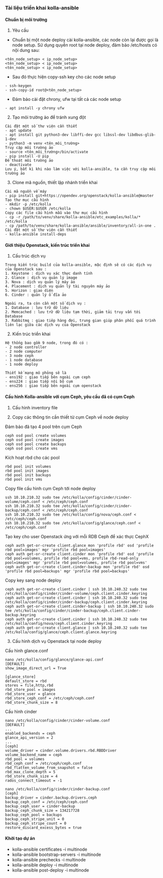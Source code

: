 ### Tài liệu triển khai kolla-ansible
#### Chuẩn bị môi trường
1. Yêu cầu
- Chuẩn bị một node deploy cài kolla-ansible, các node còn lại được gọi là node setup. Sử dụng quyền root tại node deploy, đảm bảo /etc/hosts có nội dung sau:
```
<tên_node_setup> < ip_node_setup>
<tên_node_setup> < ip_node_setup>
<tên_node_setup> < ip_node_setup>
```
- Sau đó thực hiện copy-ssh key cho các node setup
```
- ssh-keygen
- ssh-copy-id root@<tên_node_setup>
```
- Đảm bảo cài đặt chrony, ufw tại tất cả các node setup
```
- apt install -y chrony ufw
```
2. Tạo môi trường ảo để tránh xung đột
```
Cài đặt một số thư viện cần thiết
- apt update
- apt install git python3-dev libffi-dev gcc libssl-dev libdbus-glib-1-dev
- python3 -m venv <tên_môi_trường>
Truy cập môi trường ảo
- source <tên_môi_trường>/bin/activate
- pip install -U pip
Để thoát môi trường ảo
- deactivate
Lưu ý, bất kì khi nào làm việc với kolla-ansible, ta cần truy cập môi trường ảo
```
3. Clone mã nguồn, thiết lập nhánh triển khai
```
Cài mã nguồn về máy
- pip install git+https://opendev.org/openstack/kolla-ansible@master
Tạo thư mục cấu hình
- mkdir -p /etc/kolla
- chown $USER:$USER /etc/kolla
Copy các file cấu hình mẫu vào thư mục cấu hình
- cp -r /path/to/venv/share/kolla-ansible/etc_examples/kolla/* /etc/kolla
- cp /path/to/venv/share/kolla-ansible/ansible/inventory/all-in-one .
Cài đặt một số thư viện cần thiết
- kolla-ansible install-deps
```
#### Giới thiệu Openstack, kiến trúc triển khai
1. Cấu trúc dịch vụ
```
Trong kiến trúc build của kolla-ansible, mặc định sẽ có các dịch vụ của Openstack sau :
1. Keystone : dịch vụ xác thực danh tính
2. Glance : dịch vụ quản lý image
3. Nova : dịch vụ quản lý máy ảo
4. Placement : dịch vụ quản lý tài nguyên máy ảo
5. Horizon : giao diện
6. Cinder : quản lý ổ đĩa ảo

Ngoài ra, ta còn cần một số dịch vụ : 
1. Database : lưu trữ dữ liệu
2. Memcached : lưu trữ dữ liệu tạm thời, giảm tải truy vấn tới Database
3. Rabbitmq : giao tiêp hàng đợi, trung gian giúp phân phối quá trình liên lạc giữa các dịch vụ của Openstack
```

2. Kiến trúc triển khai
```
Hệ thống bao gồm 9 node, trong đó có :
- 2 node controller
- 2 node computer
- 3 node ceph
- 1 node database
- 1 node deploy

Thiết kế mạng mô phỏng sẽ là
- ens192 : giao tiếp bên ngoài cụm ceph
- ens224 : giao tiếp nội bộ cụm
- ens256 : giao tiếp bên ngoài cụm openstack
```

#### Cấu hình Kolla-ansible với cụm Ceph, yêu cầu đã có cụm Ceph
1. Cấu hình inventory file

2. Copy các thông tin cần thiết từ cụm Ceph về node deploy

Đảm bảo đã tạo 4 pool trên cụm Ceph
```
ceph osd pool create volumes
ceph osd pool create images
ceph osd pool create backups
ceph osd pool create vms
```
Kích hoạt rbd cho các pool
```
rbd pool init volumes
rbd pool init images
rbd pool init backups
rbd pool init vms
```
Copy file cấu hình cụm Ceph tới node deploy
```
ssh 10.10.210.32 sudo tee /etc/kolla/config/cinder/cinder-volume/ceph.conf < /etc/ceph/ceph.conf
ssh 10.10.210.32 sudo tee /etc/kolla/config/cinder/cinder-backup/ceph.conf < /etc/ceph/ceph.conf
ssh 10.10.210.32 sudo tee /etc/kolla/config/nova/ceph.conf < /etc/ceph/ceph.conf
ssh 10.10.210.32 sudo tee /etc/kolla/config/glance/ceph.conf < /etc/ceph/ceph.conf
```
Tạo key cho user Openstack ứng với mỗi RDB Ceph để xác thực CephX
```
ceph auth get-or-create client.glance mon 'profile rbd' osd 'profile rbd pool=images' mgr 'profile rbd pool=images'
ceph auth get-or-create client.cinder mon 'profile rbd' osd 'profile rbd pool=volumes, profile rbd pool=vms, profile rbd-read-only pool=images' mgr 'profile rbd pool=volumes, profile rbd pool=vms'
ceph auth get-or-create client.cinder-backup mon 'profile rbd' osd 'profile rbd pool=backups' mgr 'profile rbd pool=backups'
```
Copy key sang node deploy
```
ceph auth get-or-create client.cinder | ssh 10.10.240.32 sudo tee /etc/kolla/config/cinder/cinder-volume/ceph.client.cinder.keyring
ceph auth get-or-create client.cinder | ssh 10.10.240.32 sudo tee /etc/kolla/config/cinder/cinder-backup/ceph.client.cinder.keyring
ceph auth get-or-create client.cinder-backup | ssh 10.10.240.32 sudo tee /etc/kolla/config/cinder/cinder-backup/ceph.client.cinder-backup.keyring
ceph auth get-or-create client.cinder | ssh 10.10.240.32 sudo tee /etc/kolla/config/nova/ceph.client.cinder.keyring
ceph auth get-or-create client.glance | ssh 10.10.240.32 sudo tee /etc/kolla/config/glance/ceph.client.glance.keyring
```
3. Cấu hình dịch vụ Openstack tại node deploy

Cấu hình glance.conf
```
nano /etc/kolla/config/glance/glance-api.conf
[DEFAULT]
show_image_direct_url = True

[glance_store]
default_store = rbd
stores = file,http,rbd
rbd_store_pool = images
rbd_store_user = glance
rbd_store_ceph_conf = /etc/ceph/ceph.conf
rbd_store_chunk_size = 8
```
Cấu hình cinder
```
nano /etc/kolla/config/cinder/cinder-volume.conf
[DEFAULT]
...
enabled_backends = ceph
glance_api_version = 2
...
[ceph]
volume_driver = cinder.volume.drivers.rbd.RBDDriver
volume_backend_name = ceph
rbd_pool = volumes
rbd_ceph_conf = /etc/ceph/ceph.conf
rbd_flatten_volume_from_snapshot = false
rbd_max_clone_depth = 5
rbd_store_chunk_size = 4
rados_connect_timeout = -1

nano /etc/kolla/config/cinder/cinder-backup.conf
[ceph]
backup_driver = cinder.backup.drivers.ceph
backup_ceph_conf = /etc/ceph/ceph.conf
backup_ceph_user = cinder-backup
backup_ceph_chunk_size = 134217728
backup_ceph_pool = backups
backup_ceph_stripe_unit = 0
backup_ceph_stripe_count = 0
restore_discard_excess_bytes = true
```
#### Khởi tạo dự án
- kolla-ansible certificates -i multinode
- kolla-ansible bootstrap-servers -i multinode
- kolla-ansible prechecks -i multinode
- kolla-ansible deploy -i multinode
- kolla-ansible post-deploy -i multinode

